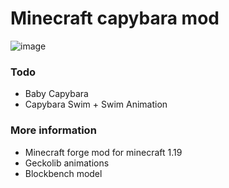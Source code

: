 # Minecraft capybara mod

![image](https://user-images.githubusercontent.com/61585207/184496679-a2291c7e-16d4-4e9a-bb1c-838126c2dc05.png)

### Todo
- Baby Capybara
- Capybara Swim + Swim Animation


### More information
- Minecraft forge mod for minecraft 1.19
- Geckolib animations
- Blockbench model
